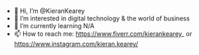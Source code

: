 - 👋 Hi, I’m @KieranKearey
- 👀 I’m interested in digital technology & the world of business
- 🌱 I’m currently learning N/A
- 📫 How to reach me: https://www.fiverr.com/kierankearey_  or  https://www.instagram.com/kieran.kearey/
